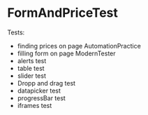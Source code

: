 # FormAndPriceTest</br>
Tests: </br>
- finding prices on page AutomationPractice
- filling form on page ModernTester
- alerts test
- table test
- slider test
- Dropp and drag test
- datapicker test
- progressBar test
- iframes test
